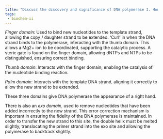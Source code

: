```yaml
---
title: "Discuss the discovery and significance of DNA polymerase I. How does the structure of DNA polymerase resemble a right hand, and what are the roles of the finger, thumb, and palm domains in DNA replication? "
tags:
 - biochem-ii
---
```

*Finger domain*: Used to bind new nucleotides to the template strand, allowing the copy / daughter strand to be extended. ‘Curl’ in when the DNA strand binds to the polymerase, interacting with the thumb domain. This allows a Mg2+ ion to be coordinated, supporting the catalytic process. A steric gate is found on the finger domain, allowing dNTPs and NTPs to be distinguished, ensuring correct binding.  

*Thumb domain*: Interacts with the finger domain, enabling the catalysis of the nucleotide binding reaction.  

*Palm domain*: Interacts with the template DNA strand, aligning it correctly to allow the new strand to be extended.  

These three domains give DNA polymerase the appearance of a right hand.  

There is also an *exo domain*, used to remove nucleotides that have been added incorrectly to the new strand. This error correction mechanism is important in ensuring the fidelity of the DNA polymerase is maintained. In order to transfer the new strand to this site, the double helix must be melted slightly, translocating the primer strand into the exo site and allowing the polymerase to backtrack slightly.  
